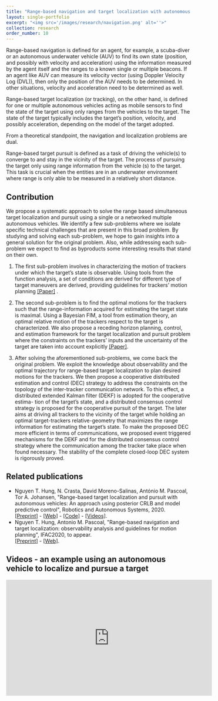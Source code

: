 ```yaml
---
title: "Range-based navigation and target localization with autonomous vehicles"
layout: single-portfolio
excerpt: "<img src='/images/research/navigation.png' alt=''>"
collection: research
order_number: 10
---
```


Range-based navigation is defined for an agent, for example, a scuba-diver or
an autonomous underwater vehicle (AUV) to find its own state (position, and possibly with velocity and acceleration) using
the information measured by the agent itself and the ranges to a known single or multiple
beacons. If an agent like AUV can measure its velocity vector (using
Doppler Velocity Log (DVL)), then only the position of the AUV needs to be determined.
In other situations, velocity and acceleration need to be determined as well.

Range-based target localization (or tracking), on the other hand, is defined for one or
multiple autonomous vehicles acting as mobile sensors to find the state of the target using only ranges from the vehicles to
the target. The state of the target typically includes the target’s position, velocity, and
possibly acceleration, depending on the model of the target adopted. 

From a theoretical standpoint, the navigation and localization problems are dual.   

Range-based target pursuit is defined as a task of driving the vehicle(s) to converge to and stay in the vicinity of the
target. The process of pursuing the target only using range information from the vehicle (s) to the target. This task is crucial when the entities are in an underwater environment where range is only able to be measured in a relatively short distance.

## Contribution

We propose a systematic approach to solve the range based simultaneous target localization and pursuit using a single or a networked multiple autonomous vehicles. We identify a few sub-problems where we isolate
specific technical challenges that are present in this broad problem. By studying and solving each
sub-problem, we hope to gain insights into a general solution for the original problem.
Also, while addressing each sub-problem we expect to find as byproducts some interesting
results that stand on their own.

1. The first sub-problem involves in characterizing the motion of trackers under which
the target’s state is observable. Using tools from the function analysis, a set of
conditions are derived for different type of target maneuvers are derived, providing
guidelines for trackers’ motion planning [[Paper]](https://www.dropbox.com/s/90u31vku7omcrbc/IFAC2020.pdf?dl=0) .

2. The second sub-problem is to find the optimal motions for the trackers such that
the range-information acquired for estimating the target state is maximal. Using
a Bayesian FIM, a tool from estimation theory, an optimal relative motion of the
trackers respect to the target is characterized. We also propose a receding horizon
planning, control, and estimation framework for the target localization and pursuit
problem where the constraints on the trackers’ inputs and the uncertainty of the
target are taken into account explicitly  [[Paper]](https://www.sciencedirect.com/science/article/abs/pii/S0921889020304486).

3. After solving the aforementioned sub-problems, we come back the original problem. We exploit the knowledge about observability and the optimal trajectory for range-based target localization to plan desired motions for the trackers. We then propose a cooperative distributed estimation and control (DEC) strategy to address the constraints on the topology of the inter-tracker communication network. To this effect, a distributed extended Kalman filter (DEKF) is adopted for the cooperative estima-
tion of the target’s state, and a distributed consensus control strategy is proposed for the cooperative pursuit of the target. The later aims at driving all trackers to the vicinity of the target while holding an optimal target-trackers relative-geometry
that maximizes the range information for estimating the target’s state. To make the proposed DEC more efficient in terms of communications, we proposed event triggered mechanisms for the DEKF and for the distributed consensus control strategy where the communication among the tracker take place when found necessary. The stability of the complete closed-loop DEC system is rigorously proved.

## Related publications

- Nguyen T. Hung, N. Crasta, David Moreno-Salinas, António M. Pascoal, Tor A. Johansen,
"Range-based target localization and pursuit with autonomous vehicles: An approach using
posterior CRLB and model predictive control", Robotics and Autonomous Systems, 2020. \
[[Preprint]](/files/pdf/research/RAS2020_preprint.pdf) - [[Web]](https://www.sciencedirect.com/science/article/abs/pii/S0921889020304486) - [[Code]]() - [[Videos]](https://www.youtube.com/watch?v=jXkh-W7ksyM).
- Nguyen T. Hung, Antonio M. Pascoal, "Range-based navigation and target localization: observability analysis and guidelines for motion planning", IFAC2020, to appear. \
[[Preprint]](https://www.dropbox.com/s/90u31vku7omcrbc/IFAC2020.pdf?dl=0) - [[Web]]().

## Videos - an example using an autonomous vehicle to localize and pursue a target 

<iframe width="560" height="315" src="https://www.youtube.com/watch?v=5fzQ0DSwtUQ" frameborder="0" allow="accelerometer; autoplay; clipboard-write; encrypted-media; gyroscope; picture-in-picture" allowfullscreen></iframe>
